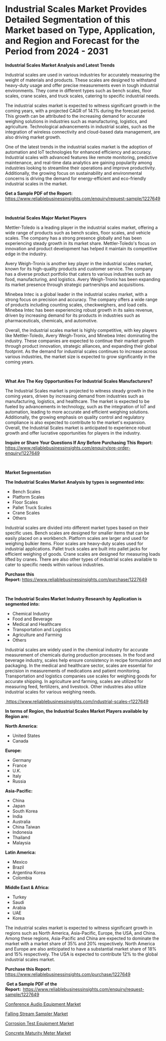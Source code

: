<p><h1>Industrial Scales Market Provides Detailed Segmentation of this Market based on Type, Application, and Region and Forecast for the Period from 2024 - 2031</h1></p><p><strong>Industrial Scales Market Analysis and Latest Trends</strong></p>
<p><p>Industrial scales are used in various industries for accurately measuring the weight of materials and products. These scales are designed to withstand heavy-duty usage and offer precise measurements even in tough industrial environments. They come in different types such as bench scales, floor scales, crane scales, and truck scales, catering to specific industrial needs.</p><p>The industrial scales market is expected to witness significant growth in the coming years, with a projected CAGR of 14.1% during the forecast period. This growth can be attributed to the increasing demand for accurate weighing solutions in industries such as manufacturing, logistics, and agriculture. Technological advancements in industrial scales, such as the integration of wireless connectivity and cloud-based data management, are also driving market growth.</p><p>One of the latest trends in the industrial scales market is the adoption of automation and IoT technologies for enhanced efficiency and accuracy. Industrial scales with advanced features like remote monitoring, predictive maintenance, and real-time data analytics are gaining popularity among industries looking to streamline their operations and improve productivity. Additionally, the growing focus on sustainability and environmental concerns is driving the demand for energy-efficient and eco-friendly industrial scales in the market.</p></p>
<p><strong>Get a Sample PDF of the Report:&nbsp;</strong> <a href="https://www.reliablebusinessinsights.com/enquiry/request-sample/1227649">https://www.reliablebusinessinsights.com/enquiry/request-sample/1227649</a></p>
<p>&nbsp;</p>
<p><strong>Industrial Scales Major Market Players</strong></p>
<p><p>Mettler-Toledo is a leading player in the industrial scales market, offering a wide range of products such as bench scales, floor scales, and vehicle scales. The company has a strong presence globally and has been experiencing steady growth in its market share. Mettler-Toledo's focus on innovation and product development has helped it maintain its competitive edge in the industry.</p><p>Avery Weigh-Tronix is another key player in the industrial scales market, known for its high-quality products and customer service. The company has a diverse product portfolio that caters to various industries such as food, manufacturing, and logistics. Avery Weigh-Tronix has been expanding its market presence through strategic partnerships and acquisitions.</p><p>Minebea Intec is a global leader in the industrial scales market, with a strong focus on precision and accuracy. The company offers a wide range of products including counting scales, checkweighers, and load cells. Minebea Intec has been experiencing robust growth in its sales revenue, driven by increasing demand for its products in industries such as pharmaceuticals, chemicals, and automotive.</p><p>Overall, the industrial scales market is highly competitive, with key players like Mettler-Toledo, Avery Weigh-Tronix, and Minebea Intec dominating the industry. These companies are expected to continue their market growth through product innovation, strategic alliances, and expanding their global footprint. As the demand for industrial scales continues to increase across various industries, the market size is expected to grow significantly in the coming years.</p></p>
<p>&nbsp;</p>
<p><strong>What Are The Key Opportunities For Industrial Scales Manufacturers?</strong></p>
<p><p>The Industrial Scales market is projected to witness steady growth in the coming years, driven by increasing demand from industries such as manufacturing, logistics, and healthcare. The market is expected to be fueled by advancements in technology, such as the integration of IoT and automation, leading to more accurate and efficient weighing solutions. Additionally, the growing emphasis on quality control and regulatory compliance is also expected to contribute to the market's expansion. Overall, the Industrial Scales market is anticipated to experience robust growth and offer lucrative opportunities for players in the industry.</p></p>
<p><strong>Inquire or Share Your Questions If Any Before Purchasing This Report:</strong> <a href="https://www.reliablebusinessinsights.com/enquiry/pre-order-enquiry/1227649">https://www.reliablebusinessinsights.com/enquiry/pre-order-enquiry/1227649</a></p>
<p>&nbsp;</p>
<p><strong>Market Segmentation</strong></p>
<p><strong>The Industrial Scales Market Analysis by types is segmented into:</strong></p>
<p><ul><li>Bench Scales</li><li>Platform Scales</li><li>Floor Scales</li><li>Pallet Truck Scales</li><li>Crane Scales</li><li>Others</li></ul></p>
<p><p>Industrial scales are divided into different market types based on their specific uses. Bench scales are designed for smaller items that can be easily placed on a workbench. Platform scales are larger and used for weighing bulkier items. Floor scales are heavy-duty scales used for industrial applications. Pallet truck scales are built into pallet jacks for efficient weighing of goods. Crane scales are designed for measuring loads lifted by cranes. There are also other types of industrial scales available to cater to specific needs within various industries.</p></p>
<p><strong>Purchase this Report:&nbsp;</strong><a href="https://www.reliablebusinessinsights.com/purchase/1227649">https://www.reliablebusinessinsights.com/purchase/1227649</a></p>
<p>&nbsp;</p>
<p><strong>The Industrial Scales Market Industry Research by Application is segmented into:</strong></p>
<p><ul><li>Chemical Industry</li><li>Food and Beverage</li><li>Medical and Healthcare</li><li>Transportation and Logistics</li><li>Agriculture and Farming</li><li>Others</li></ul></p>
<p><p>Industrial scales are widely used in the chemical industry for accurate measurement of chemicals during production processes. In the food and beverage industry, scales help ensure consistency in recipe formulation and packaging. In the medical and healthcare sector, scales are essential for precision in measurements of medications and patient monitoring. Transportation and logistics companies use scales for weighing goods for accurate shipping. In agriculture and farming, scales are utilized for measuring feed, fertilizers, and livestock. Other industries also utilize industrial scales for various weighing needs.</p></p>
<p><a href="https://www.reliablebusinessinsights.com/industrial-scales-r1227649">&nbsp;https://www.reliablebusinessinsights.com/industrial-scales-r1227649</a></p>
<p><strong>In terms of Region, the Industrial Scales Market Players available by Region are:</strong></p>
<p>
    <p> <strong> North America: </strong>
        <ul>
            <li>United States</li>
            <li>Canada</li>
        </ul>
        </p> 
    <p> <strong> Europe: </strong>
        <ul>
            <li>Germany</li>
            <li>France</li>
            <li>U.K.</li>
            <li>Italy</li>
            <li>Russia</li>
        </ul>
        </p> 
    <p> <strong> Asia-Pacific: </strong>
        <ul>
            <li>China</li>
            <li>Japan</li>
            <li>South Korea</li>
            <li>India</li>
            <li>Australia</li>
            <li>China Taiwan</li>
            <li>Indonesia</li>
            <li>Thailand</li>
            <li>Malaysia</li>
        </ul>
        </p> 
    <p> <strong> Latin America: </strong>
        <ul>
            <li>Mexico</li>
            <li>Brazil</li>
            <li>Argentina Korea</li>
            <li>Colombia</li>
        </ul>
        </p> 
    <p> <strong> Middle East & Africa: </strong>
        <ul>
            <li>Turkey</li>
            <li>Saudi</li>
            <li>Arabia</li>
            <li>UAE</li>
            <li>Korea</li>
        </ul>
    </p>
    </p>
<p><p>The industrial scales market is expected to witness significant growth in regions such as North America, Asia-Pacific, Europe, the USA, and China. Among these regions, Asia-Pacific and China are expected to dominate the market with a market share of 35% and 20% respectively. North America and Europe are also anticipated to have a substantial market share of 18% and 15% respectively. The USA is expected to contribute 12% to the global industrial scales market.</p></p>
<p><strong>Purchase this Report: </strong><a href="https://www.reliablebusinessinsights.com/purchase/1227649">https://www.reliablebusinessinsights.com/purchase/1227649</a></p>
<p>&nbsp;<strong>Get a Sample PDF of the Report:&nbsp;&nbsp;</strong><a href="https://www.reliablebusinessinsights.com/enquiry/request-sample/1227649">https://www.reliablebusinessinsights.com/enquiry/request-sample/1227649</a></p>
<p><strong></strong></p>
<p><p><a href="https://github.com/msLonKoss78/Market-Research-Report-List-1/blob/main/conference-audio-equipment-market.md">Conference Audio Equipment Market</a></p><p><a href="https://github.com/bmorecock/Market-Research-Report-List-4/blob/main/falling-stream-sampler-market.md">Falling Stream Sampler Market</a></p><p><a href="https://github.com/drzsklfn31/Market-Research-Report-List-1/blob/main/corrosion-test-equipment-market.md">Corrosion Test Equipment Market</a></p><p><a href="https://github.com/lairestrong/Market-Research-Report-List-1/blob/main/concrete-maturity-meter-market.md">Concrete Maturity Meter Market</a></p></p>